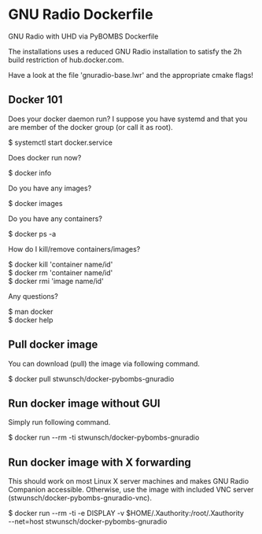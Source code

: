 # GNU Radio Dockerfile
GNU Radio with UHD via PyBOMBS Dockerfile

The installations uses a reduced GNU Radio installation to satisfy the 2h
build restriction of hub.docker.com.

Have a look at the file 'gnuradio-base.lwr' and the appropriate cmake flags!

Docker 101
----------

Does your docker daemon run? I suppose you have systemd and that you are member
of the docker group (or call it as root).

$ systemctl start docker.service

Does docker run now?

$ docker info

Do you have any images?

$ docker images

Do you have any containers?

$ docker ps -a

How do I kill/remove containers/images?

$ docker kill 'container name/id'  
$ docker rm 'container name/id'  
$ docker rmi 'image name/id'

Any questions?

$ man docker  
$ docker help

Pull docker image
----------------

You can download (pull) the image via following command.

$ docker pull stwunsch/docker-pybombs-gnuradio

Run docker image without GUI
----------------------------

Simply run following command.

$ docker run --rm -ti stwunsch/docker-pybombs-gnuradio

Run docker image with X forwarding
----------------------------------

This should work on most Linux X server machines and makes GNU Radio Companion
accessible. Otherwise, use the image with included VNC server
(stwunsch/docker-pybombs-gnuradio-vnc).

$ docker run --rm -ti -e DISPLAY -v $HOME/.Xauthority:/root/.Xauthority \
    --net=host stwunsch/docker-pybombs-gnuradio
